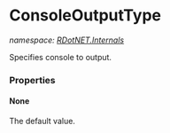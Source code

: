 ﻿# ConsoleOutputType
_namespace: [RDotNET.Internals](./index.md)_

Specifies console to output.




### Properties

#### None
The default value.
